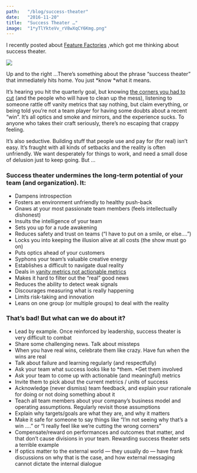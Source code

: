 ```yaml
---
path:	"/blog/success-theater"
date:	"2016-11-20"
title:	"Success Theater …"
image:	"1*yTlYkteVv_rV8wXqCY6Kmg.png"
---
```


I recently posted about [Feature Factories](https://hackernoon.com/12-signs-youre-working-in-a-feature-factory-44a5b938d6a2#.kjhkgs7aj) ,which got me thinking about success theater.

![](/images/1*yTlYkteVv_rV8wXqCY6Kmg.png)

Up and to the right …There’s something about the phrase “success theater” that immediately hits home. You just *know *what it means.

It’s hearing you hit the quarterly goal, but knowing [the corners you had to cut](https://medium.com/@johnpcutler/cutting-corners-and-electric-fences-c8fbfaa4d91a) (and the people who will have to clean up the mess), listening to someone rattle off vanity metrics that say nothing, but claim everything, or being told you’re not a team player for having some doubts about a recent “win”. It’s all optics and smoke and mirrors, and the experience sucks. To anyone who takes their craft seriously, there’s no escaping that crappy feeling.

It’s also seductive. Building stuff that people use and pay for (for real) isn’t easy. It’s fraught with all kinds of setbacks and the reality is often unfriendly. We want desperately for things to work, and need a small dose of delusion just to keep going. But …

### Success theater undermines the long-term potential of your team (and organization). It:

* Dampens introspection
* Fosters an environment unfriendly to healthy push-back
* Gnaws at your most passionate team members (feels intellectually dishonest)
* Insults the intelligence of your team
* Sets you up for a rude awakening
* Reduces safety and trust on teams (“I have to put on a smile, or else….”)
* Locks you into keeping the illusion alive at all costs (the show must go on)
* Puts optics ahead of your customers
* Syphons your team’s valuable creative energy
* Establishes a difficult to navigate dual reality
* Deals in [vanity metrics not actionable metrics](http://fourhourworkweek.com/2009/05/19/vanity-metrics-vs-actionable-metrics/)
* Makes it hard to filter out the “real” good news
* Reduces the ability to detect weak signals
* Discourages measuring what is really happening
* Limits risk-taking and innovation
* Leans on one group (or multiple groups) to deal with the reality
### That’s bad! But what can we do about it?

* Lead by example. Once reinforced by leadership, success theater is very difficult to combat
* Share some challenging news. Talk about missteps
* When you have real wins, celebrate them like crazy. Have fun when the wins are real
* Talk about failure and learning regularly (and respectfully)
* Ask your team what success looks like to *them. *Get them involved
* Ask your team to come up with actionable (and meaningful) metrics
* Invite them to pick about the current metrics / units of success
* Acknowledge (never dismiss) team feedback, and explain your rationale for doing or not doing something about it
* Teach all team members about your company’s business model and operating assumptions. Regularly revisit those assumptions
* Explain why targets/goals are what they are, and why it matters
* Make it safe for someone to say things like “I’m not seeing why that’s a win ….” or “I really feel like we’re cutting the wrong corners”
* Compensate/reward on performances and outcomes that matter, and that don’t cause divisions in your team. Rewarding success theater sets a terrible example
* If optics matter to the external world — they usually do — have frank discussions on why that is the case, and how external messaging cannot dictate the internal dialogue
